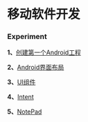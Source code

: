 # 移动软件开发

### Experiment

**1、**[创建第一个Android工程](https://github.com/eric-ruhu/MobileApp/tree/master/TestApp)

**2、**[Android界面布局](https://github.com/eric-ruhu/MobileApp/tree/master/LayoutTuorial)

**3、**[UI组件](https://github.com/eric-ruhu/MobileApp/tree/master/UIcomponents)

**4、**[Intent](https://github.com/eric-ruhu/MobileApp/tree/master/Intent)

**5、**[NotePad]()
